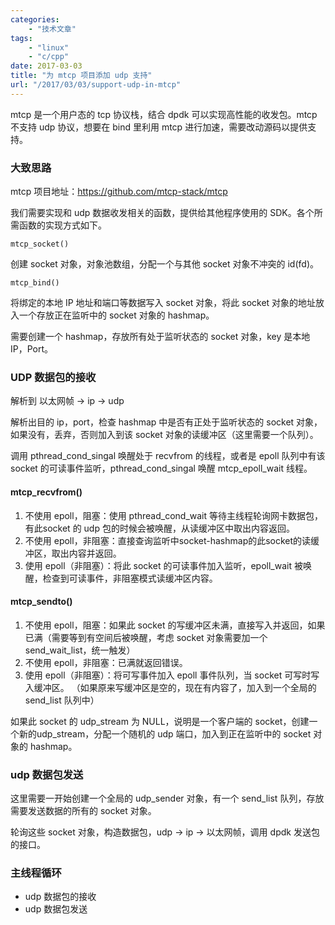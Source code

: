 ```yaml
---
categories:
    - "技术文章"
tags:
    - "linux"
    - "c/cpp"
date: 2017-03-03
title: "为 mtcp 项目添加 udp 支持"
url: "/2017/03/03/support-udp-in-mtcp"
---
```


mtcp 是一个用户态的 tcp 协议栈，结合 dpdk 可以实现高性能的收发包。mtcp 不支持 udp 协议，想要在 bind 里利用 mtcp 进行加速，需要改动源码以提供支持。

### 大致思路

mtcp 项目地址：https://github.com/mtcp-stack/mtcp

我们需要实现和 udp 数据收发相关的函数，提供给其他程序使用的 SDK。各个所需函数的实现方式如下。

`mtcp_socket()`

创建 socket 对象，对象池数组，分配一个与其他 socket 对象不冲突的 id(fd)。

`mtcp_bind()`

将绑定的本地 IP 地址和端口等数据写入 socket 对象，将此 socket 对象的地址放入一个存放正在监听中的 socket 对象的 hashmap。

需要创建一个 hashmap，存放所有处于监听状态的 socket 对象，key 是本地 IP，Port。

### UDP 数据包的接收

解析到 以太网帧 -> ip -> udp

解析出目的 ip，port，检查 hashmap 中是否有正处于监听状态的 socket 对象，如果没有，丢弃，否则加入到该 socket 对象的读缓冲区（这里需要一个队列）。

调用 pthread_cond_singal 唤醒处于 recvfrom 的线程，或者是 epoll 队列中有该socket 的可读事件监听，pthread_cond_singal 唤醒 mtcp_epoll_wait 线程。

#### mtcp_recvfrom()

1. 不使用 epoll，阻塞：使用 pthread_cond_wait 等待主线程轮询网卡数据包，有此socket 的 udp 包的时候会被唤醒，从读缓冲区中取出内容返回。
2. 不使用 epoll，非阻塞：直接查询监听中socket-hashmap的此socket的读缓冲区，取出内容并返回。
3. 使用 epoll（非阻塞）：将此 socket 的可读事件加入监听，epoll_wait 被唤醒，检查到可读事件，非阻塞模式读缓冲区内容。

#### mtcp_sendto()

1. 不使用 epoll，阻塞：如果此 socket 的写缓冲区未满，直接写入并返回，如果已满（需要等到有空间后被唤醒，考虑 socket 对象需要加一个 send_wait_list，统一触发）
2. 不使用 epoll，非阻塞：已满就返回错误。
3. 使用 epoll（非阻塞）：将可写事件加入 epoll 事件队列，当 socket 可写时写入缓冲区。
（如果原来写缓冲区是空的，现在有内容了，加入到一个全局的 send_list 队列中）

如果此 socket 的 udp_stream 为 NULL，说明是一个客户端的 socket，创建一个新的udp_stream，分配一个随机的 udp 端口，加入到正在监听中的 socket 对象的 hashmap。

### udp 数据包发送

这里需要一开始创建一个全局的 udp_sender 对象，有一个 send_list 队列，存放需要发送数据的所有的 socket 对象。

轮询这些 socket 对象，构造数据包，udp -> ip -> 以太网帧，调用 dpdk 发送包的接口。

### 主线程循环

* udp 数据包的接收
* udp 数据包发送
